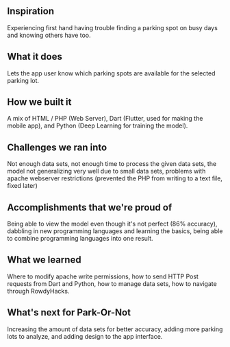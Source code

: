 ## Inspiration
Experiencing first hand having trouble finding a parking spot on busy days and knowing others have too.
## What it does
Lets the app user know which parking spots are available for the selected parking lot.
## How we built it
A mix of HTML / PHP (Web Server), Dart (Flutter, used for making the mobile app), and Python (Deep Learning for training the model).
## Challenges we ran into
Not enough data sets, not enough time to process the given data sets, the model not generalizing very well due to small data sets, problems with apache webserver restrictions (prevented the PHP from writing to a text file, fixed later)
## Accomplishments that we're proud of
Being able to view the model even though it's not perfect (86% accuracy), dabbling in new programming languages and learning the basics, being able to combine programming languages into one result.
## What we learned
Where to modify apache write permissions, how to send HTTP Post requests from Dart and Python, how to manage data sets, how to navigate through RowdyHacks.
## What's next for Park-Or-Not
Increasing the amount of data sets for better accuracy, adding more parking lots to analyze, and adding design to the app interface.
